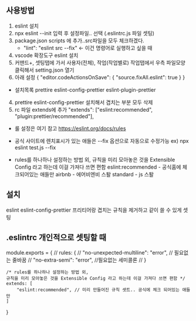 ## 사용방법
1. eslint 설치
2. npx eslint --init 입력 후 설정파일.. 선택  (.eslintrc.js 파일 셋팅)
3. package.json scripts 에 추가..src파일을 모두 체크하겠다.  
   - "lint": "eslint src --fix"    <- 이건 명령어로 실행하고 싶을 때 
4. vscode 확장도구 eslint 설치
5. 커맨드+, 셋팅탭에 가서 사용자(전체), 작업(작업별로) 작업탭에서 우측 파일모양 클릭해서 setting.json 열기
6. 아래 설정 
{
    "editor.codeActionsOnSave": {
        "source.fixAll.eslint": true 
    }
}

<!-- prettier 랑 같이 쓰고 싶을 때 -->
- 설치목록 prettire eslint-config-prettier eslint-plugin-prettier 
4. prettire eslint-config-prettier 설치해서 겹치는 부분 모두 삭제
5. rc 파일 extends에 추가 "extends": ["eslint:recommended", "plugin:prettier/recommended"],





<!-- 여기 아래는 init 하면 안해도 되는 것  -->
* 룰 설정은 여기  참고 https://eslint.org/docs/rules 
* 공식 사이트에 렌치표시가 있는 애들은 --fix 옵션으로 자동으로 수정가능 
ex)  npx eslint test.js --fix

* rules를 하나하나 설정하는 방법 외, 규칙을 미리 모아놓은 것을 Extensible Config 라고 하는데 이걸 가져다 쓰면 편함
eslint:recommended - 공식홈에 체크되어있는 애들만
airbnb - 에어비엔비 스퇄
standard - js 스퇄
<!-- 여기까지 -->


## 설치 
eslint
eslint-config-prettier   프리티어랑 겹치는 규칙을 제거하고 같이 쓸 수 있게 셋팅




## .eslintrc 개인적으로 셋팅할 때
module.exports = {
    // rules: {
    //     "no-unexpected-multiline": "error", // 필요없는 줄바꿈
    //     "no-extra-semi": "error", //필요없는 세미콜론
    // }

    /* rules를 하나하나 설정하는 방법 외, 
    규칙을 미리 모아놓은 것을 Extensible Config 라고 하는데 이걸 가져다 쓰면 편함 */
    extends: [
        "eslint:recommended", // 미리 만들어진 규칙 셋트.. 공식에 체크 되어있는 애들만
    ]
}
